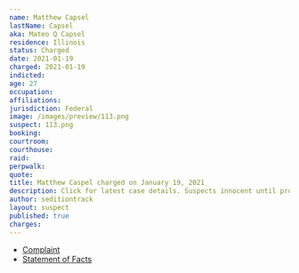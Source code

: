 ```yaml
---
name: Matthew Capsel
lastName: Capsel
aka: Mateo Q Capsel
residence: Illinois
status: Charged
date: 2021-01-19
charged: 2021-01-19
indicted:
age: 27
occupation:
affiliations:
jurisdiction: Federal
image: /images/preview/113.png
suspect: 113.png
booking:
courtroom:
courthouse:
raid:
perpwalk:
quote:
title: Matthew Caspel charged on January 19, 2021
description: Click for latest case details. Suspects innocent until proven guilty.
author: seditiontrack
layout: suspect
published: true
charges:
---
```

- [Complaint](https://www.justice.gov/file/1360776/download)
- [Statement of Facts](https://www.justice.gov/file/1360776/download)
